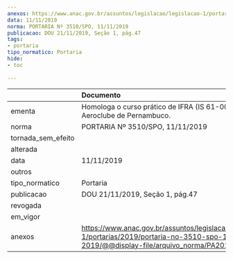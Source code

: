 ```yaml
---
anexos: https://www.anac.gov.br/assuntos/legislacao/legislacao-1/portarias/2019/portaria-no-3510-spo-11-11-2019/@@display-file/arquivo_norma/PA2019-3510.pdf
data: 11/11/2019
norma: PORTARIA Nº 3510/SPO, 11/11/2019
publicacao: DOU 21/11/2019, Seção 1, pág.47
tags:
- portaria
tipo_normatico: Portaria
hide: 
- toc 
 
---
```


|                    | Documento                                                                                                                                            |
|:-------------------|:-----------------------------------------------------------------------------------------------------------------------------------------------------|
| ementa             | Homologa o curso prático de IFRA (IS 61-002D) do Aeroclube de Pernambuco.                                                                            |
| norma              | PORTARIA Nº 3510/SPO, 11/11/2019                                                                                                                     |
| tornada_sem_efeito |                                                                                                                                                      |
| alterada           |                                                                                                                                                      |
| data               | 11/11/2019                                                                                                                                           |
| outros             |                                                                                                                                                      |
| tipo_normatico     | Portaria                                                                                                                                             |
| publicacao         | DOU 21/11/2019, Seção 1, pág.47                                                                                                                      |
| revogada           |                                                                                                                                                      |
| em_vigor           |                                                                                                                                                      |
| anexos             | https://www.anac.gov.br/assuntos/legislacao/legislacao-1/portarias/2019/portaria-no-3510-spo-11-11-2019/@@display-file/arquivo_norma/PA2019-3510.pdf |